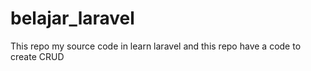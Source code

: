 # belajar_laravel
This repo my source code in learn laravel and this repo have a code to create CRUD
